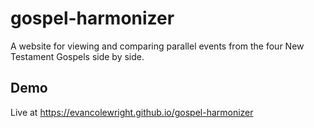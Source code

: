 # gospel-harmonizer

A website for viewing and comparing parallel events from the four New Testament Gospels side by side.

## Demo

Live at https://evancolewright.github.io/gospel-harmonizer
